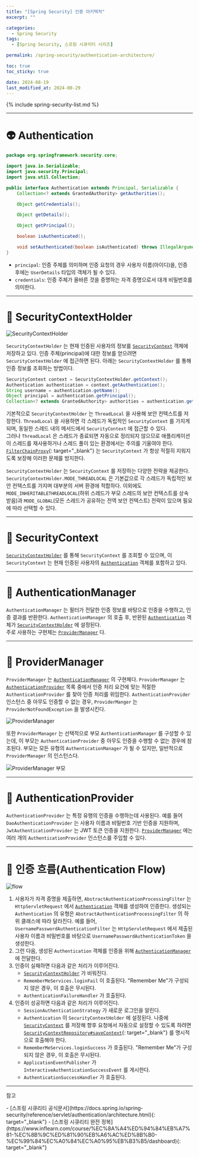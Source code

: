 ```yaml
---
title: "[Spring Security] 인증 아키텍처"
excerpt: ""

categories:
  - Spring Security
tags:
  - [Spring Security, 스프링 시큐리티 시리즈]

permalink: /spring-security/authentication-architecture/

toc: true
toc_sticky: true

date: 2024-08-19
last_modified_at: 2024-08-29
---
```


{% include spring-security-list.md %}

---

# 👽 Authentication
```java
package org.springframework.security.core;

import java.io.Serializable;
import java.security.Principal;
import java.util.Collection;

public interface Authentication extends Principal, Serializable {
    Collection<? extends GrantedAuthority> getAuthorities();

    Object getCredentials();

    Object getDetails();

    Object getPrincipal();

    boolean isAuthenticated();

    void setAuthenticated(boolean isAuthenticated) throws IllegalArgumentException;
}
```

- `principal`: 인증 주체를 의미하며 인증 요청의 경우 사용자 이름(아이디)을, 인증 후에는 `UserDetails` 타입의 객체가 될 수 있다.
- `credentials`: 인증 주체가 올바른 것을 증명하는 자격 증명으로서 대개 비밀번호를 의미한다. 

<!-- Authentication 은 사용자의 인증 정보를 저장하는 토큰 개념의 객체로 활용되며 인증 이후 `SecurityContext` 에 저장되어 전역적으로 참조가 가능 -->

---

# 🍕 SecurityContextHolder
![SecurityContextHolder](/assets/images/posts_img/spring-security/authentication-architecture/securitycontextholder.png)

`SecurityContextHolder` 는 현재 인증된 사용자의 정보를 [`SecurityContext`](#-securitycontext) 객체에 저장하고 있다.<!-- 스프링 시큐리티는 `SecurityContextHolder` 에 들어간 값이 어떤 과정으로 들어갔는지에는 관심이 없다. 안에 값이 있으면 현재 인증된 사용자로 간주한다.  --> 인증 주체(principal)에 대한 정보를 얻으려면 `SecurityContextHolder` 에 접근하면 된다. 아래는 `SecurityContextHolder` 를 통해 인증 정보를 조회하는 방법이다.
```java
SecurityContext context = SecurityContextHolder.getContext();
Authentication authentication = context.getAuthentication();
String username = authentication.getName();
Object principal = authentication.getPrincipal();
Collection<? extends GrantedAuthority> authorities = authentication.getAuthorities();
```
<!-- 기본적으로 `SecurityContextHolder` 는 `ThreadLocal` 을 사용해 이러한 세부 정보를 저장한다. 이로 인해 `SecurityContext` 는 동일한 스레드의 메서드(methods)에서 항상 사용할 수 있으며, 해당 메서드에 `SecurityContext` 가 명시적으로 인자로 전달되지 않더라도 마찬가지다. 현재 주체의 요청이 처리된 후 스레드를 지우도록 주의를 기울인다면 이러한 방식으로 TreadLocal을 사용하는 것은 매우 안전하다. [FilterChainProxy](https://ijnooyah.github.io/spring-security/architecture/#-filterchainproxy) 는 SecurityContext 가 항상 지워지도록 보장한다. -->

기본적으로 `SecurityContextHolder` 는 `ThreadLocal` 을 사용해 보안 컨텍스트를 저장한다. `ThreadLocal` 을 사용하면 각 스레드가 독립적인 `SecurityContext` 를 가지게 되며, 동일한 스레드 내의 메서드에서 `SecurityContext` 에 접근할 수 있다.  <!-- 이는 메서드 인자로 `SecurityContext` 를 명시적으로 전달하지 않아도 되게 한다. 이 방식은 동일한 스레드 내의 메서드에서 항상 `SecurityContext` 를 사용할 수 있게 해준다. 즉, 메서드에 `SecurityContext` 가 명시적으로 인자로 전달되지 않더라도 해당 스레드에서는 `SecurityContext` 에 접근 할 수 있다. 이 접근 방식은 스레드 로컬 변수를 활용해 안전하고 효율적으로 인증 정보를 관리한다. -->  
그러나 `ThreadLocal` 은 스레드가 종료되면 자동으로 정리되지 않으므로 애플리케이션이 스레드를 재사용하거나 스레드 풀이 있는 환경에서는 주의를 기울여야 한다. [`FilterChainProxy`](https://ijnooyah.github.io/spring-security/architecture/#-filterchainproxy){: target="_blank"} 는 `SecurityContext` 가 항상 적절히 지워지도록 보장해 이러한 문제를 방지한다. 

`SecurityContextHolder` 는 `SecurityContext` 를 저장하는 다양한 전략을 제공한다. `SecurityContextHolder.MODE_THREADLOCAL` 은 기본값으로 각 스레드가 독립적인 보안 컨텍스트를 가지며 대부분의 서버 환경에 적합하다. 이외에도 `MODE_INHERITABLETHREADLOCAL`(하위 스레드가 부모 스레드의 보안 컨텍스트를 상속 받음)과 `MODE_GLOBAL`(모든 스레드가 공유하는 전역 보안 컨텍스트) 전략이 있으며 필요에 따라 선택할 수 있다. 

---

# 🍅 SecurityContext
[`SecurityContextHolder`](#-securitycontextholder) 를 통해 `SecurityContext` 를 조회할 수 있으며, 이 `SecurityContext` 는 현재 인증된 사용자의 [`Authentication`](#-authentication) 객체를 포함하고 있다.

---

# 👒 AuthenticationManager
`AuthenticationManager` 는 필터가 전달한 인증 정보를 바탕으로 인증을 수행하고, 인증 결과를 반환한다. `AuthenticationManager` 의 호출 후, 반환된 [`Authentication`](#-authentication) 객체가 [`SecurityContextHolder`](#-securitycontextholder) 에 설정된다.  
주로 사용하는 구현체는 [`ProviderManager`](#-providermanager) 다. 

<!-- "이후"는 다음과 같은 순서를 나타냅니다:

AuthenticationManager 호출: 사용자의 인증 정보를 처리하기 위해 AuthenticationManager가 호출됩니다.

인증 결과 반환: AuthenticationManager는 인증 결과를 담은 Authentication 객체를 반환합니다.

SecurityContextHolder에 설정: 반환된 Authentication 객체는 Spring Security의 필터나 컨트롤러에 의해 **SecurityContextHolder**에 설정됩니다.

즉, "이후"는 **AuthenticationManager**의 호출 후, 반환된 Authentication 객체가 **SecurityContextHolder**에 설정되는 과정을 의미합니다. 이 단계는 인증이 완료된 후에 인증 정보를 애플리케이션의 보안 컨텍스트에 저장하는 과정입니다. -->

---

# 🐝 ProviderManager
`ProviderManager` 는 [`AuthenticationManager`](#-authenticationmanager) 의 구현체다. `ProviderManager` 는 [`AuthenticationProvider`](#-authenticationprovider) 목록 중에서 인증 처리 요건에 맞는 적절한 `AuthenticationProvider` 를 찾아 인증 처리를 위임한다. `AuthenticationProvider` 인스턴스 중 아무도 인증할 수 없는 경우, `ProviderManger` 는 `ProviderNotFoundException` 을 발생시킨다.

![ProviderManager](/assets/images/posts_img/spring-security/authentication-architecture/providermanager.png)

또한 `ProviderManager` 는 선택적으로 부모 `AuthenticationManager` 를 구성할 수 있는데, 이 부모는 `AuthenticationProvider` 중 아무도 인증을 수행할 수 없는 경우에 참조된다. 부모는 모든 유형의 `AuthenticationManager` 가 될 수 있지만, 일반적으로 `ProviderManager` 의 인스턴스다.

![ProviderManager 부모](/assets/images/posts_img/spring-security/authentication-architecture/providermanager-parent.png)

<!-- 🚨🚨 캐시를 사용할 경우 고려해야할 사항이 있음 문제 생길경우 스프링 공식문서 보기-->

---

# 🍄 AuthenticationProvider
`AuthenticationProvider` 는 특정 유행의 인증을 수행하는데 사용된다. 예를 들어 `DaoAuthenticationProvider` 는 사용자 이름과 비밀번호 기반 인증을 지원하며, `JwtAuthenticationProvider` 는 JWT 토큰 인증을 지원한다. [`ProviderManager`](#-providermanager) 에는 여러 개의 `AuthenticationProvider` 인스턴스를 주입할 수 있다. 

<!-- - 사용자의 작겨 증명을 확인하고 인증 과정을 관리하는 클래스로서 사용자가 시스템에 엑세스하기 위해 제공한 정보(예: 아이디와 비밀번호)가 유효한지 검증하는 과정을 포함한다.
- 다양한 유형의 인증 메커니즘을 지원할 수 있는데, 예를 들어 표준 사용자 이름과 비밀번호를 기반으로한 인증, 토큰 기반 인증, 지문 인식 등을 처리할 수 있다.
- 성공적인 인증 후에는 Authentication 객체를 반환하며 이 객체에는 사용자의 신원 정보와 인증된 자격 증명을 포함한다.
- 인증 과정 중에 문제가 발생한 경우 AuthenticaitonExeption 과 같은 예외를 발생시켜 문제를 알리는 역할을 한다. -->

---

# 🌊 인증 흐름(Authentication Flow)
![flow](/assets/images/posts_img/spring-security/authentication-architecture/abstractauthenticationprocessingfilter.png)
1. 사용자가 자격 증명을 제출하면, `AbstractAuthenticationProcessingFilter` 는 `HttpServletRequest` 에서 [`Authentication`](#-authentication) 객체를 생성하여 인증한다. 생성되는 `Authentication` 의 유형은 `AbstractAuthenticationProcessingFilter` 의 하위 클래스에 따라 달라진다. 예를 들어, `UsernamePasswordAuthenticationFilter` 는 `HttpServletRequest` 에서 제출된 사용자 이름과 비밀번호를 바탕으로 `UsernamePasswordAuthenticationToken` 을 생성한다.
2. 그런 다음, 생성된 `Authentication` 객체를 인증을 위해 [`AuthenticationManager`](#-authenticationmanager) 에 전달한다.
3. 인증이 실패하면 다음과 같은 처리가 이루어진다.
    - [`SecurityContextHolder`](#-securitycontextholder) 가 비워진다.
    - `RememberMeServices.loginFail` 이 호출된다. "Remember Me"가 구성되지 않은 경우, 이 호출은 무시된다.
    - `AuthenticationFailureHandler` 가 호출된다.
4. 인증이 성공하면 다음과 같은 처리가 이루어진다.
    - `SessionAuthenticationStrategy` 가 새로운 로그인을 알린다.
    - `Authentication` 이 `SecurityContextHolder` 에 설정된다. 나중에 [`SecurityContext`](#-securitycontext) 를 저장해 향후 요청에서 자동으로 설정할 수 있도록 하려면 [`SecurityContextRepository#saveContext`](https://ijnooyah.github.io/spring-security/authentication-persistence/#-securitycontextholderfilter){: target="_blank"} 를 명시적으로 호출해야 한다. 
    - `RememberMeServices.loginSuccess` 가 호출된다. "Remember Me"가 구성되지 않은 경우, 이 호출은 무시된다. 
    - `ApplicationEventPublisher` 가 `InteractiveAuthenticationSuccessEvent` 를 게시한다.
    - `AuthenticationSuccessHandler` 가 호출된다.

---

<p class="ref">참고</p>
- [스프링 시큐리티 공식문서](https://docs.spring.io/spring-security/reference/servlet/authentication/architecture.html){: target="_blank"}
- [스프링 시큐리티 완전 정복](https://www.inflearn.com/course/%EC%8A%A4%ED%94%84%EB%A7%81-%EC%8B%9C%ED%81%90%EB%A6%AC%ED%8B%B0-%EC%99%84%EC%A0%84%EC%A0%95%EB%B3%B5/dashboard){: target="_blank"}

